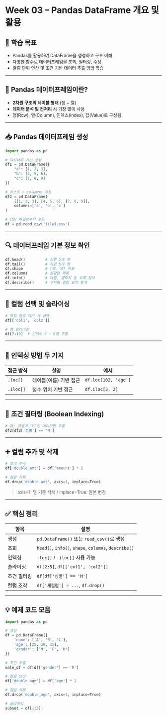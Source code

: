 # Week 03 – Pandas DataFrame 개요 및 활용

## 📌 학습 목표

- Pandas를 활용하여 DataFrame을 생성하고 구조 이해
- 다양한 함수로 데이터프레임을 조회, 필터링, 수정
- 컬럼 단위 연산 및 조건 기반 데이터 추출 방법 학습

---

## 🧩 Pandas 데이터프레임이란?

- **2차원 구조의 테이블 형태** (행 + 열)
- **데이터 분석 및 전처리** 시 가장 많이 사용
- 행(Row), 열(Column), 인덱스(Index), 값(Value)로 구성됨

---

## 📥 Pandas 데이터프레임 생성

```python
import pandas as pd

# 딕셔너리 기반 생성
df1 = pd.DataFrame({
    "a": [1, 2, 3],
    "b": [4, 5, 6],
    "c": [7, 8, 9]
})

# 리스트 + columns 지정
df2 = pd.DataFrame(
    [[1, 2, 3], [4, 5, 6], [7, 8, 9]],
    columns=['a', 'b', 'c']
)

# CSV 파일로부터 로드
df = pd.read_csv('file1.csv')
```

---

## 🔍 데이터프레임 기본 정보 확인

```python
df.head()         # 상위 5개 행
df.tail()         # 하위 5개 행
df.shape          # (행, 열) 튜플
df.columns        # 컬럼명 목록
df.info()         # 타입, 결측치 등 요약 정보
df.describe()     # 수치형 컬럼 요약 통계
```

---

## 📑 컬럼 선택 및 슬라이싱

```python
# 특정 컬럼 여러 개 선택
df[['col1', 'col2']]

# 행 슬라이싱
df[7:10]  # 인덱스 7 ~ 9행 추출
```

---

## 🔁 인덱싱 방법 두 가지

| 접근 방식 | 설명                   | 예시                 |
| --------- | ---------------------- | -------------------- |
| `.loc[]`  | 레이블(이름) 기반 접근 | `df.loc[102, 'age']` |
| `.iloc[]` | 정수 위치 기반 접근    | `df.iloc[3, 2]`      |

---

## 🧪 조건 필터링 (Boolean Indexing)

```python
# 예: 성별이 'M'인 데이터만 추출
df2[df2['성별'] == 'M']
```

---

## ➕ 컬럼 추가 및 삭제

```python
# 컬럼 추가
df['double_amt'] = df['amount'] * 2

# 컬럼 삭제
df.drop('double_amt', axis=1, inplace=True)
```

> axis=1: 열 기준 삭제 / inplace=True: 원본 변경

---

## ✅ 핵심 정리

| 항목        | 설명                                                 |
| ----------- | ---------------------------------------------------- |
| 생성        | `pd.DataFrame()` 또는 `read_csv()`로 생성            |
| 조회        | `head()`, `info()`, `shape`, `columns`, `describe()` |
| 인덱싱      | `.loc[]` / `.iloc[]` 사용 가능                       |
| 슬라이싱    | `df[2:5]`, `df[['col1', 'col2']]`                    |
| 조건 필터링 | `df[df['성별'] == 'M']`                              |
| 컬럼 조작   | `df['새컬럼'] = ...`, `df.drop()`                    |

---

## 💡 예제 코드 모음

```python
import pandas as pd

# 생성
df = pd.DataFrame({
    'name': ['A', 'B', 'C'],
    'age': [25, 30, 35],
    'gender': ['M', 'F', 'M']
})

# 조건 추출
male_df = df[df['gender'] == 'M']

# 컬럼 연산
df['double_age'] = df['age'] * 2

# 컬럼 삭제
df.drop('double_age', axis=1, inplace=True)

# 슬라이싱
subset = df[1:3]
```
